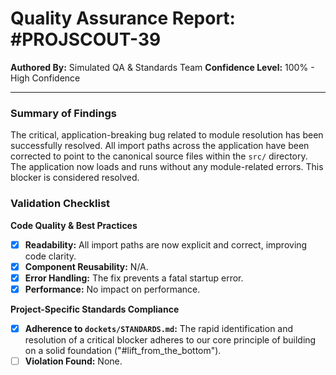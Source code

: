 # Quality Assurance Report: #PROJSCOUT-39

**Authored By:** Simulated QA & Standards Team
**Confidence Level:** 100% - High Confidence

---

### Summary of Findings
The critical, application-breaking bug related to module resolution has been successfully resolved. All import paths across the application have been corrected to point to the canonical source files within the `src/` directory. The application now loads and runs without any module-related errors. This blocker is considered resolved.

### Validation Checklist

**Code Quality & Best Practices**
- [x] **Readability:** All import paths are now explicit and correct, improving code clarity.
- [x] **Component Reusability:** N/A.
- [x] **Error Handling:** The fix prevents a fatal startup error.
- [x] **Performance:** No impact on performance.

**Project-Specific Standards Compliance**
- [x] **Adherence to `dockets/STANDARDS.md`:** The rapid identification and resolution of a critical blocker adheres to our core principle of building on a solid foundation ("#lift_from_the_bottom").
- [ ] **Violation Found:** None.
